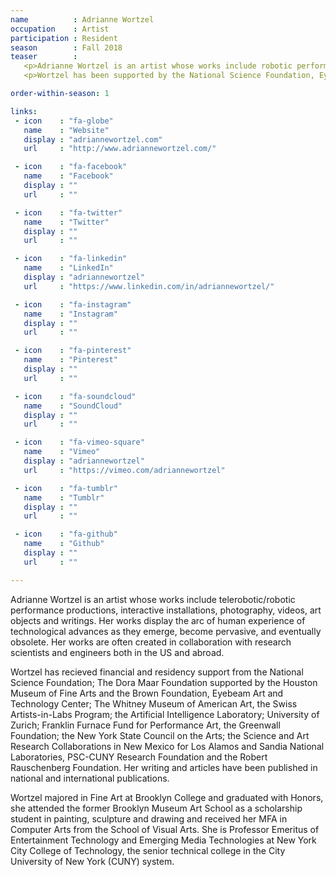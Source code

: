 ```yaml
---
name          : Adrianne Wortzel
occupation    : Artist
participation : Resident
season        : Fall 2018
teaser        :
   <p>Adrianne Wortzel is an artist whose works include robotic performance productions, interactive installations, photography, videos, art objects and writings. Her works are often created in collaboration with research scientists and engineers.</p>
   <p>Wortzel has been supported by the National Science Foundation, Eyebeam Art and Technology Center, the Whitney Museum of American Art, the Swiss Artists-in-Labs Program and many more. She is Professor Emeritus of Entertainment Technology and Emerging Media Technologies at New York City College of Technology.</p>

order-within-season: 1

links:
 - icon    : "fa-globe"
   name    : "Website"
   display : "adriannewortzel.com"
   url     : "http://www.adriannewortzel.com/"

 - icon    : "fa-facebook"
   name    : "Facebook"
   display : ""
   url     : ""

 - icon    : "fa-twitter"
   name    : "Twitter"
   display : ""
   url     : ""

 - icon    : "fa-linkedin"
   name    : "LinkedIn"
   display : "adriannewortzel"
   url     : "https://www.linkedin.com/in/adriannewortzel/"

 - icon    : "fa-instagram"
   name    : "Instagram"
   display : ""
   url     : ""

 - icon    : "fa-pinterest"
   name    : "Pinterest"
   display : ""
   url     : ""

 - icon    : "fa-soundcloud"
   name    : "SoundCloud"
   display : ""
   url     : ""

 - icon    : "fa-vimeo-square"
   name    : "Vimeo"
   display : "adriannewortzel"
   url     : "https://vimeo.com/adriannewortzel"

 - icon    : "fa-tumblr"
   name    : "Tumblr"
   display : ""
   url     : ""

 - icon    : "fa-github"
   name    : "Github"
   display : ""
   url     : ""

---
```

Adrianne Wortzel is an artist whose works include telerobotic/robotic performance productions, interactive installations, photography, videos, art objects and writings. Her works display the arc of human experience of technological advances as they emerge, become pervasive, and eventually obsolete. Her works are often created in collaboration with research scientists and engineers both in the US and abroad.

Wortzel has recieved financial and residency support from the National Science Foundation; The Dora Maar Foundation supported by the Houston Museum of Fine Arts and the Brown Foundation, Eyebeam Art and Technology Center; The Whitney Museum of American Art, the Swiss Artists-in-Labs Program; the Artificial Intelligence Laboratory; University of Zurich; Franklin Furnace Fund for Performance Art, the Greenwall Foundation; the New York State Council on the Arts; the Science and Art Research Collaborations in New Mexico for Los Alamos and Sandia National Laboratories, PSC-CUNY Research Foundation and the Robert Rauschenberg Foundation. Her writing and articles have been published in national and international publications.

Wortzel majored in Fine Art at Brooklyn College and graduated with Honors, she attended the former Brooklyn Museum Art School as a scholarship student in painting, sculpture and drawing and received her MFA in Computer Arts from the School of Visual Arts. She is Professor Emeritus of Entertainment Technology and Emerging Media Technologies at New York City College of Technology, the senior technical college in the City University of New York (CUNY) system.